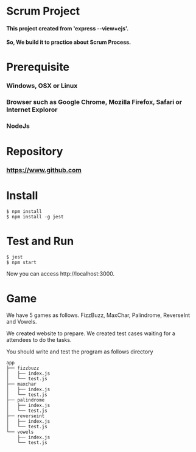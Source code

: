 # Scrum Project
#### This project created from 'express --view=ejs'.
#### So, We build it to practice about Scrum Process.

# Prerequisite
### Windows, OSX or Linux
### Browser such as Google Chrome, Mozilla Firefox, Safari or Internet Exploror
### NodeJs

# Repository
### https://www.github.com

# Install
```
$ npm install
$ npm install -g jest
```

# Test and Run
```
$ jest
$ npm start
```

Now you can access http://localhost:3000.

# Game
We have 5 games as follows.
FizzBuzz, MaxChar, Palindrome, ReverseInt and Vowels.

We created website to prepare.
We created test cases waiting for a attendees to do the tasks.

You should write and test the program as follows directory
```
app
├── fizzbuzz
│   ├── index.js
│   └── test.js
├── maxchar
│   ├── index.js
│   └── test.js
├── palindrome
│   ├── index.js
│   └── test.js
├── reverseint
│   ├── index.js
│   └── test.js
└── vowels
    ├── index.js
    └── test.js
```
